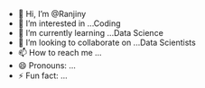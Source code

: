 - 👋 Hi, I’m @Ranjiny
- 👀 I’m interested in ...Coding 
- 🌱 I’m currently learning ...Data Science
- 💞️ I’m looking to collaborate on ...Data Scientists
- 📫 How to reach me ...
- 😄 Pronouns: ...
- ⚡ Fun fact: ...

<!---
Ranjiny/Ranjiny is a ✨ special ✨ repository because its `README.md` (this file) appears on your GitHub profile.
You can click the Preview link to take a look at your changes.
--->
